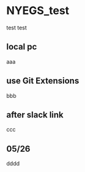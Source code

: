 # NYEGS_test
test test

## local pc
aaa

## use Git Extensions
bbb

## after slack link
ccc

## 05/26
dddd
